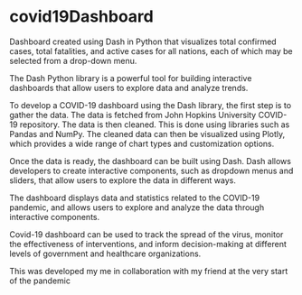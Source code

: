 # covid19Dashboard

Dashboard created using Dash in Python that visualizes total confirmed cases, total fatalities, and active cases for all nations, each of which may be selected from a drop-down menu.

The Dash Python library is a powerful tool for building interactive dashboards that allow users to explore data and analyze trends. 

To develop a COVID-19 dashboard using the Dash library, the first step is to gather the data. The data is fetched from John Hopkins University COVID-19 repository. The data is then cleaned. This is done using libraries such as Pandas and NumPy. The cleaned data can then be visualized using Plotly, which provides a wide range of chart types and customization options.

Once the data is ready, the dashboard can be built using Dash. Dash allows developers to create interactive components, such as dropdown menus and sliders, that allow users to explore the data in different ways. 

The dashboard displays data and statistics related to the COVID-19 pandemic, and allows users to explore and analyze the data through interactive components.

Covid-19 dashboard can be used to track the spread of the virus, monitor the effectiveness of interventions, and inform decision-making at different levels of government and healthcare organizations.

This was developed my me in collaboration with my friend at the very start of the pandemic
